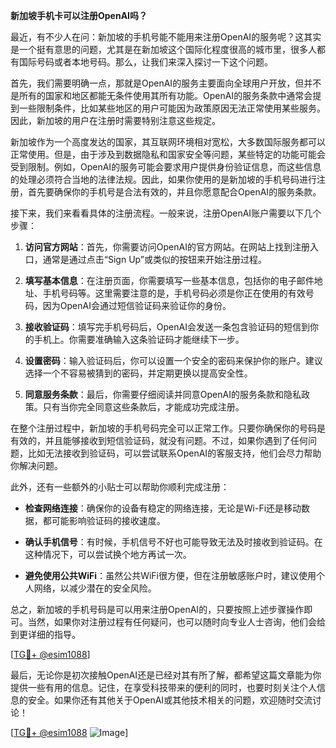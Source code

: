 **新加坡手机卡可以注册OpenAI吗？**

最近，有不少人在问：新加坡的手机号能不能用来注册OpenAI的服务呢？这其实是一个挺有意思的问题，尤其是在新加坡这个国际化程度很高的城市里，很多人都有国际号码或者本地号码。那么，让我们来深入探讨一下这个问题。

首先，我们需要明确一点，那就是OpenAI的服务主要面向全球用户开放，但并不是所有的国家和地区都能无条件使用其所有功能。OpenAI的服务条款中通常会提到一些限制条件，比如某些地区的用户可能因为政策原因无法正常使用某些服务。因此，新加坡的用户在注册时需要特别注意这些规定。

新加坡作为一个高度发达的国家，其互联网环境相对宽松，大多数国际服务都可以正常使用。但是，由于涉及到数据隐私和国家安全等问题，某些特定的功能可能会受到限制。例如，OpenAI的服务可能会要求用户提供身份验证信息，而这些信息的处理必须符合当地的法律法规。因此，如果你使用的是新加坡的手机号码进行注册，首先要确保你的手机号是合法有效的，并且你愿意配合OpenAI的服务条款。

接下来，我们来看看具体的注册流程。一般来说，注册OpenAI账户需要以下几个步骤：

1. **访问官方网站**：首先，你需要访问OpenAI的官方网站。在网站上找到注册入口，通常是通过点击“Sign Up”或类似的按钮来开始注册过程。
   
2. **填写基本信息**：在注册页面，你需要填写一些基本信息，包括你的电子邮件地址、手机号码等。这里需要注意的是，手机号码必须是你正在使用的有效号码，因为OpenAI会通过短信验证码来验证你的身份。

3. **接收验证码**：填写完手机号码后，OpenAI会发送一条包含验证码的短信到你的手机上。你需要准确输入这条验证码才能继续下一步。

4. **设置密码**：输入验证码后，你可以设置一个安全的密码来保护你的账户。建议选择一个不容易被猜到的密码，并定期更换以提高安全性。

5. **同意服务条款**：最后，你需要仔细阅读并同意OpenAI的服务条款和隐私政策。只有当你完全同意这些条款后，才能成功完成注册。

在整个注册过程中，新加坡的手机号码完全可以正常工作。只要你确保你的号码是有效的，并且能够接收到短信验证码，就没有问题。不过，如果你遇到了任何问题，比如无法接收到验证码，可以尝试联系OpenAI的客服支持，他们会尽力帮助你解决问题。

此外，还有一些额外的小贴士可以帮助你顺利完成注册：

- **检查网络连接**：确保你的设备有稳定的网络连接，无论是Wi-Fi还是移动数据，都可能影响验证码的接收速度。
  
- **确认手机信号**：有时候，手机信号不好也可能导致无法及时接收到验证码。在这种情况下，可以尝试换个地方再试一次。

- **避免使用公共WiFi**：虽然公共WiFi很方便，但在注册敏感账户时，建议使用个人网络，以减少潜在的安全风险。

总之，新加坡的手机号码是可以用来注册OpenAI的，只要按照上述步骤操作即可。当然，如果你对注册过程有任何疑问，也可以随时向专业人士咨询，他们会给到更详细的指导。

[[TG💪+ @esim1088](https://t.me/s/esim1088)]

最后，无论你是初次接触OpenAI还是已经对其有所了解，都希望这篇文章能为你提供一些有用的信息。记住，在享受科技带来的便利的同时，也要时刻关注个人信息的安全。如果你还有其他关于OpenAI或其他技术相关的问题，欢迎随时交流讨论！

[[TG💪+ @esim1088](https://t.me/s/esim1088) ![Image](https://i.postimg.cc/4NQfJmqS/Snipaste-2025-05-13-00-14-12.png)]